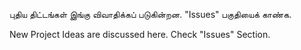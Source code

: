 புதிய திட்டங்கள் இங்கு விவாதிக்கப் படுகின்றன.
"Issues" பகுதியைக் காண்க.

New Project Ideas are discussed here.
Check "Issues" Section.
